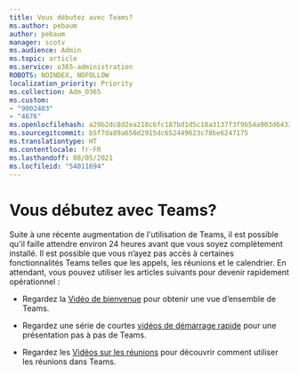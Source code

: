 ```yaml
---
title: Vous débutez avec Teams?
ms.author: pebaum
author: pebaum
manager: scotv
ms.audience: Admin
ms.topic: article
ms.service: o365-administration
ROBOTS: NOINDEX, NOFOLLOW
localization_priority: Priority
ms.collection: Adm_O365
ms.custom:
- "9002403"
- "4676"
ms.openlocfilehash: a29b2dc8d2ea218c6fc187bd1d5c18a3137f3f9b54a903d6433063c233f1996c
ms.sourcegitcommit: b5f7da89a650d2915dc652449623c78be6247175
ms.translationtype: HT
ms.contentlocale: fr-FR
ms.lasthandoff: 08/05/2021
ms.locfileid: "54011694"
---
```

# <a name="new-to-teams"></a>Vous débutez avec Teams?

Suite à une récente augmentation de l'utilisation de Teams, il est possible qu'il faille attendre environ 24 heures avant que vous soyez complètement installé. Il est possible que vous n’ayez pas accès à certaines fonctionnalités Teams telles que les appels, les réunions et le calendrier. En attendant, vous pouvez utiliser les articles suivants pour devenir rapidement opérationnel : 

- Regardez la [Vidéo de bienvenue](https://support.office.com/article/welcome-to-microsoft-teams-b98d533f-118e-4bae-bf44-3df2470c2b12) pour obtenir une vue d’ensemble de Teams.

- Regardez une série de courtes [vidéos de démarrage rapide](https://support.office.com/article/video-what-is-microsoft-teams-422bf3aa-9ae8-46f1-83a2-e65720e1a34d) pour une présentation pas à pas de Teams.

- Regardez les [Vidéos sur les réunions](https://support.office.com/article/join-a-teams-meeting-078e9868-f1aa-4414-8bb9-ee88e9236ee4) pour découvrir comment utiliser les réunions dans Teams.
